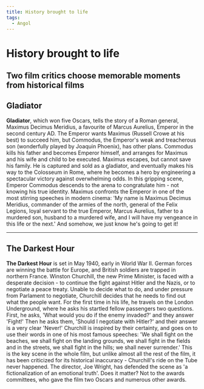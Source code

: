 ```yaml
---
title: History brought to life
tags:
  - Angol
---
```


# History brought to life

Two film critics choose memorable moments from historical films
--

## Gladiator

**Gladiator**, which won five Oscars, tells the story of a Roman general, Maximus Decimus Meridius, a favourite of Marcus Aurelius, Emperor in the second century AD. The Emperor wants Maximus (Russell Crowe at his best) to succeed him, but Commodus, the Emperor's weak and treacherous son (wonderfully played by Joaquin Phoenix), has other plans. Commodus kills his father and becomes Emperor himself, and arranges for Maximus and his wife and child to be executed. Maximus escapes, but cannot save his family. He is captured and sold as a gladiator, and eventually makes his way to the Colosseum in Rome, where he becomes a hero by engineering a spectacular victory against overwhelming odds. In this gripping scene, Emperor Commodus descends to the arena to congratulate him - not knowing his true identity. Maximus confronts the Emperor in one of the most stirring speeches in modern cinema: 'My name is Maximus Decimus Meridius, commander of the armies of the north, general of the Felix Legions, loyal servant to the true Emperor, Marcus Aurelius, father to a murdered son, husband to a murdered wife, and I will have my vengeance in this life or the next.' And somehow, we just know he's going to get it!

---

## The Darkest Hour

**The Darkest Hour** is set in May 1940, early in World War II. German forces are winning the battle for Europe, and British soldiers are trapped in northern France. Winston Churchill, the new Prime Minister, is faced with a desperate decision - to continue the fight against Hitler and the Nazis, or to negotiate a peace treaty. Unable to decide what to do, and under pressure from Parlament to negotiate, Churchill decides that he needs to find out what the people want. For the first time in his life, he travels on the London Underground, where he asks his startled fellow passengers two questions. First, he asks, 'What would you do if the enemy invaded?' and they answer 'Fight!' Then he asks them, 'Should I negotiate with Hitler?' and their answer is a very clear 'Never!' Churchill is inspired by their certainty, and goes on to use their words in one of his most famous speeches: 'We shall fight on the beaches, we shall fight on the landing grounds, we shall fight in the fields and in the streets, we shall fight in the hills; we shall never surrender.'
This is the key scene in the whole film, but unlike almost all the rest of the film, it has been criticized for its historical inaccuracy - Churchill's ride on the Tube never happened. The director, Joe Wright, has defended the scene as 'a fictionalization of an emotional truth'. Does it matter? Not to the awards committees, who gave the film two Oscars and numerous other awards.